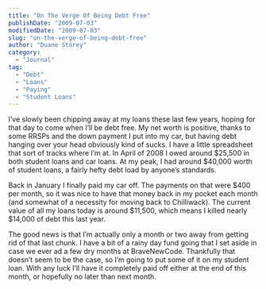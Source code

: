 ```yaml
---
title: "On The Verge Of Being Debt Free"
publishDate: "2009-07-03"
modifiedDate: "2009-07-03"
slug: "on-the-verge-of-being-debt-free"
author: "Duane Storey"
category:
  - "Journal"
tag:
  - "Debt"
  - "Loans"
  - "Paying"
  - "Student Loans"
---
```


I’ve slowly been chipping away at my loans these last few years, hoping for that day to come when I’ll be debt free. My net worth is positive, thanks to some RRSPs and the down payment I put into my car, but having debt hanging over your head obviously kind of sucks. I have a little spreadsheet that sort of tracks where I’m at. In April of 2008 I owed around $25,500 in both student loans and car loans. At my peak, I had around $40,000 worth of student loans, a fairly hefty debt load by anyone’s standards.

Back in January I finally paid my car off. The payments on that were $400 per month, so it was nice to have that money back in my pocket each month (and somewhat of a necessity for moving back to Chilliwack). The current value of all my loans today is around $11,500, which means I killed nearly $14,000 of debt this last year.

The good news is that I’m actually only a month or two away from getting rid of that last chunk. I have a bit of a rainy day fund going that I set aside in case we ever ad a few dry months at BraveNewCode. Thankfully that doesn’t seem to be the case, so I’m going to put some of it on my student loan. With any luck I’ll have it completely paid off either at the end of this month, or hopefully no later than next month.